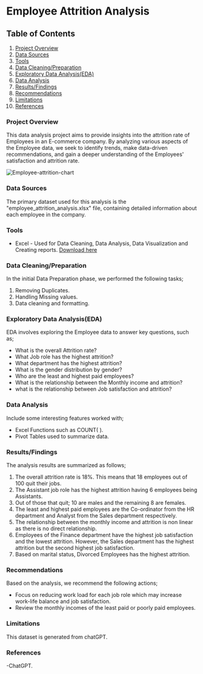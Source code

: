 # Employee Attrition Analysis

## Table of Contents

1. [Project Overview](#project-overview)
2. [Data Sources](#data-sources)
3. [Tools](#tools)
4. [Data Cleaning/Preparation](#data-cleaningpreparation)
5. [Exploratory Data Analysis(EDA)](#exploratory-data-analysiseda)
6. [Data Analysis](#data-analysis)
7. [Results/Findings](#resultsfindings)
8. [Recommendations](#recommendations)
9. [Limitations](#limitations)
10. [References](#references)



### Project Overview

This data analysis project aims to provide insights into the attrition rate of Employees in an E-commerce company. By analyzing various aspects of the Employee data, we seek to identify trends, make data-driven recommendations, and gain a deeper understanding of the Employees' satisfaction and attrition rate.

![Employee-attrition-chart](https://github.com/user-attachments/assets/9ebcfd73-54d9-4f08-9e78-d5fdad1efac7)





### Data Sources

The primary dataset used for this analysis is the "employee_attrition_analysis.xlsx" file, containing detailed information about each employee in the company.


### Tools

- Excel - Used for Data Cleaning, Data Analysis, Data Visualization and Creating reports. [Download here](https://microsoft.com)

### Data Cleaning/Preparation

In the initial Data Preparation phase, we performed the following tasks;
1. Removing Duplicates.
2. Handling Missing values.
3. Data cleaning and formatting.

### Exploratory Data Analysis(EDA)

EDA involves exploring the Employee data to answer key questions, such as;
- What is the overall Attrition rate?
- What Job role has the highest attrition?
- What department has the highest attrition?
-  What is the gender distribution by gender?
- Who are the least and highest paid employees?
- What is the relationship between the Monthly income and attrition?
- what is the relationship between Job satisfaction and attrition?

### Data Analysis

Include some interesting features worked with;

- Excel Functions such as COUNT( ).
- Pivot Tables used to summarize data.
  
### Results/Findings

The analysis results are summarized as follows;
1. The overall attrition rate is 18%. This means that 18 employees out of 100 quit their jobs.
2. The Assistant job role has the highest attrition having 6 employees being Assistants.
3. Out of those that quit; 10 are males and the remaining 8 are females.
4. The least and highest paid employees are the Co-ordinator from the HR department and Analyst from the Sales department respectively.
5. The relationship between the monthly income and attrition is non linear as there is no direct relationship.
6. Employees of the Finance department have the highest job satisfaction and the lowest attrition. However, the Sales department has the highest attrition but the second highest job satisfaction.
7. Based on marital status, Divorced Employees has the highest attrition.

### Recommendations

Based on the analysis, we recommend the following actions;

- Focus on reducing work load for each job role which may increase work-life balance and job satisfaction.
- Review the monthly incomes of the least paid or poorly paid employees.

### Limitations

This dataset is generated from chatGPT.

### References

-ChatGPT.


  






